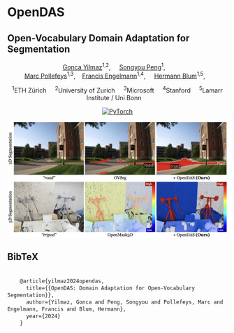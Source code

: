 # OpenDAS
## Open-Vocabulary Domain Adaptation for Segmentation 
<div align="center">
<a href="https://goncayilmaz.github.io/">Gonca Yilmaz</a><sup>1,2</sup>, &nbsp;&nbsp;&nbsp;
<a href="https://pengsongyou.github.io/">Songyou Peng</a><sup>1</sup>, &nbsp;&nbsp;&nbsp; 
<br />
<a href="https://people.inf.ethz.ch/pomarc/">Marc Pollefeys</a><sup>1,3</sup>,&nbsp;&nbsp;&nbsp;
<a href="https://francisengelmann.github.io/">Francis Engelmann</a><sup>1,4</sup>, &nbsp;&nbsp;&nbsp; 
<a href="https://hermannblum.net/">Hermann Blum</a><sup>1,5</sup>,&nbsp;&nbsp;&nbsp;

<sup>1</sup>ETH Zürich&nbsp;&nbsp;&nbsp;&nbsp;
<sup>2</sup>University of Zurich&nbsp;&nbsp;&nbsp;&nbsp;
<sup>3</sup>Microsoft&nbsp;&nbsp;&nbsp;&nbsp;
<sup>4</sup>Stanford&nbsp;&nbsp;&nbsp;&nbsp;
<sup>5</sup>Lamarr Institute / Uni Bonn&nbsp;&nbsp;&nbsp;&nbsp;

<a href="https://pytorch.org/get-started/locally/"><img alt="PyTorch" src="https://img.shields.io/badge/PyTorch-ee4c2c?logo=pytorch&logoColor=white"></a>

![teaser](./static/opendas_images/teaser_opendas_final.jpeg)

</div>

<h2 class="title is-3">BibTeX</h2>
    <pre>
    <code>
    @article{yilmaz2024opendas,
      title={{OpenDAS: Domain Adaptation for Open-Vocabulary Segmentation}},
      author={Yilmaz, Gonca and Peng, Songyou and Pollefeys, Marc and Engelmann, Francis and Blum, Hermann},
      year={2024}
    }
    </code>
    </pre>
    </div>
  </div>



